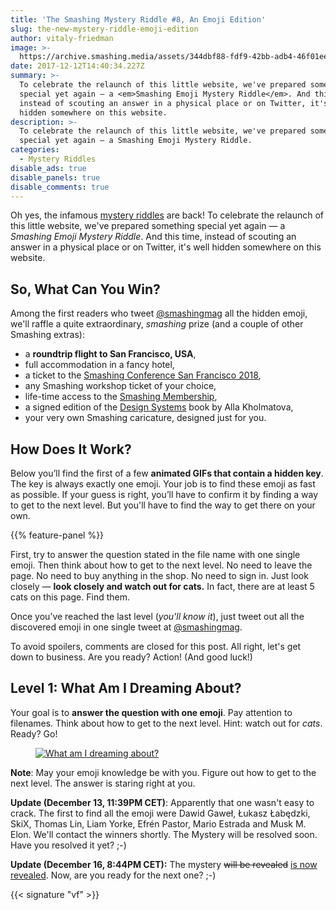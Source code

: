 ```yaml
---
title: 'The Smashing Mystery Riddle #8, An Emoji Edition'
slug: the-new-mystery-riddle-emoji-edition
author: vitaly-friedman
image: >-
  https://archive.smashing.media/assets/344dbf88-fdf9-42bb-adb4-46f01eedd629/35440781-6d02-43a1-a40d-19ac3b5ad43a/what-am-i-dreaming-about.gif
date: 2017-12-12T14:40:34.227Z
summary: >-
  To celebrate the relaunch of this little website, we've prepared something
  special yet again — a <em>Smashing Emoji Mystery Riddle</em>. And this time,
  instead of scouting an answer in a physical place or on Twitter, it's well
  hidden somewhere on this website.
description: >-
  To celebrate the relaunch of this little website, we've prepared something
  special yet again — a Smashing Emoji Mystery Riddle.
categories:
  - Mystery Riddles
disable_ads: true
disable_panels: true
disable_comments: true
---
```

<p>Oh yes, the infamous <a href="/categories/mystery-riddles/">mystery riddles</a> are back! To celebrate the relaunch of this little website, we've prepared something special yet again — a <em>Smashing Emoji Mystery Riddle</em>. And this time, instead of scouting an answer in a physical place or on Twitter, it's well hidden somewhere on this website.</p>

## So, What Can You Win?

<p>Among the first readers who tweet <a href="https://www.twitter.com/smashingmag">@smashingmag</a> all the hidden emoji, we'll raffle a quite extraordinary, <em>smashing</em> prize (and a couple of other Smashing extras):</p>

<ul>

<li>a <strong>roundtrip flight to San Francisco, USA</strong>,</li>

<li>full accommodation in a fancy hotel,</li>

<li>a ticket to the <a href="https://www.smashingconf.com/sf-2018/">Smashing Conference San Francisco 2018</a>,</li>

<li>any Smashing workshop ticket of your choice,</li>

<li>life-time access to the <a href="/membership/">Smashing Membership</a>,</li>

<li>a signed edition of the <a href="https://www.smashingmagazine.com/printed-books/design-systems/">Design Systems</a> book by Alla Kholmatova,</li>

<li>your very own Smashing caricature, designed just for you.</li>

</ul>

## How Does It Work?

<p>Below you’ll find the first of a few <strong>animated GIFs that contain a hidden key</strong>. The key is always exactly one emoji. Your job is to find these emoji as fast as possible. If your guess is right, you’ll have to confirm it by finding a way to get to the next level. But you'll have to find the way to get there on your own.</p>

{{% feature-panel %}}

<p>First, try to answer the question stated in the file name  with one single emoji. Then think about how to get to the next level. No need to leave the page. No need to buy anything in the shop. No need to sign in. Just look closely — <strong>look closely and watch out for cats.</strong> In fact, there are at least 5 cats on this page. Find them.</p>

<p>Once you’ve reached the last level (<em>you'll know it</em>), just tweet out all the discovered emoji in one single tweet at <a href="https://www.twitter.com/smashingmag">@smashingmag</a>.</p>

<p>To avoid spoilers, comments are closed for this post. All right, let's get down to business. Are you ready? Action! (And good luck!)</p>

## Level 1: What Am I Dreaming About?

<p>Your goal is to <strong>answer the question with one emoji</strong>. Pay attention to filenames. Think about how to get to the next level. Hint: watch out for <em>cats</em>. Ready? Go!</p>

<figure class="break-out"><a href="https://archive.smashing.media/assets/344dbf88-fdf9-42bb-adb4-46f01eedd629/35440781-6d02-43a1-a40d-19ac3b5ad43a/what-am-i-dreaming-about.gif"><img loading="lazy" decoding="async" src="https://archive.smashing.media/assets/344dbf88-fdf9-42bb-adb4-46f01eedd629/35440781-6d02-43a1-a40d-19ac3b5ad43a/what-am-i-dreaming-about.gif" alt="What am I dreaming about?" /></a></figure>

<p><strong>Note</strong>: May your emoji knowledge be with you. Figure out how to get to the next level. The answer is staring right at you. </p>
<p><strong>Update (December 13, 11:39PM CET)</strong>: Apparently that one wasn't easy to crack. The first to find all the emoji were Dawid Gaweł, Łukasz Łabędzki, SkiX, Thomas Lin, Liam Yorke, Efrén Pastor, Mario Estrada and Musk M. Elon. We'll contact the winners shortly. The Mystery will be resolved soon. Have you resolved it yet? ;-)</p>

<p><strong>Update (December 16, 8:44PM CET):</strong> The mystery <del>will be revealed</del> <a href="https://www.smashingmagazine.com/2017/12/mystery-riddle-resolved-emoji-edition/">is now revealed</a>. Now, are you ready for the next one? ;-)</p>

{{< signature "vf" >}}


